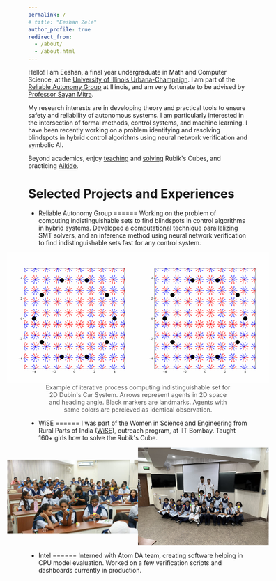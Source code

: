 ```yaml
---
permalink: /
# title: "Eeshan Zele"
author_profile: true
redirect_from: 
  - /about/
  - /about.html
---
```


Hello! I am Eeshan, a final year undergraduate in Math and Computer Science, at the [University of Illinois Urbana-Champaign](https://siebelschool.illinois.edu/). I am part of the [Reliable Autonomy Group](https://mitras.ece.illinois.edu/group.html) at Illinois, and am very fortunate to be advised by [Professor Sayan Mitra](https://mitras.ece.illinois.edu/index.html).

My research interests are in developing theory and practical tools to ensure safety and reliability of autonomous systems. I am particularly interested in the intersection of formal methods, control systems, and machine learning. I have been recently working on a problem identifying and resolving blindspots  in hybrid control algorithms using neural network verification and symbolic AI.

Beyond academics, enjoy [teaching](https://wiseapp.in/rubiks-cuber/) and [solving](https://www.worldcubeassociation.org/persons/2015ZELE01) Rubik's Cubes, and practicing [Aikido](https://aikidocia.org/).

Selected Projects and Experiences
======

* Reliable Autonomy Group
======
Working on the problem of computing indistinguishable sets to find blindspots in control algorithms in hybrid systems. Developed a computational technique parallelizing SMT solvers, and an inference method using neural network verification to find indistinguishable sets fast for any control system.
<figure style="text-align: center; flex-direction: column; align-items: center; text-align: center;">
  <div style="display: flex; justify-content: center; align-items: center; gap: 0;">
  <img src="/images/rotate.gif" alt="Rotate" style="width: 300px; height: auto;">
  <img src="/images/shiftRotate.gif" alt="Shift Rotate" style="width: 300px; height: auto;">
</div>
  <figcaption style="margin-top: 1px; font-size: 14px; color: #555;">Example of iterative process computing indistinguishable set for 2D Dubin's Car System. Arrows represent agents in 2D space and heading angle. Black markers are landmarks. Agents with same colors are percieved as identical observation.</figcaption>
</figure> 

* WiSE
======
I was part of the Women in Science and Engineering from Rural Parts of India ([WiSE](https://wiseapp.in/)), outreach program, at IIT Bombay. Taught 160+ girls how to solve the Rubik's Cube. 

<div style="display: flex; justify-content: center; align-items: center; gap: 0;">
  <img src="/images/wise1.jpg" alt="wise1" style="width: 300px; height: auto;">
  <img src="/images/wise2.jpg" alt="wise2" style="width: 300px; height: auto;">
</div>

* Intel
======
Interned with Atom DA team, creating software helping in CPU model evaluation. Worked on a few verification scripts and dashboards currently in production.


